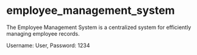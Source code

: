 # employee_management_system
The Employee Management System is a centralized system for efficiently managing employee records.

Username: User,
Password: 1234
